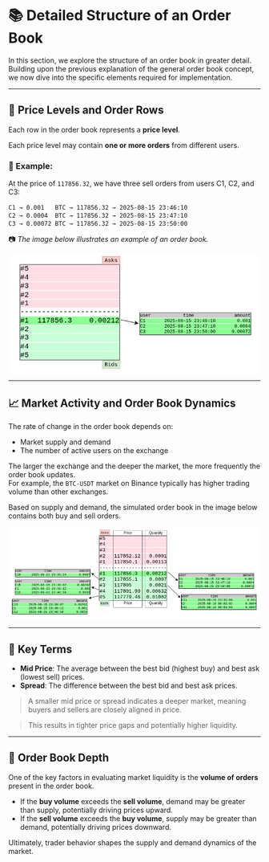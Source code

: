 # 📚 Detailed Structure of an Order Book

In this section, we explore the structure of an order book in greater detail. Building upon the previous explanation of the general order book concept, we now dive into the specific elements required for implementation.

---

## 🧱 Price Levels and Order Rows

Each row in the order book represents a **price level**.

Each price level may contain **one or more orders** from different users.

### 📌 Example:

At the price of `117856.32`, we have three sell orders from users C1, C2, and C3:

```shell
C1 → 0.001   BTC → 117856.32 → 2025-08-15 23:46:10
C2 → 0.0004  BTC → 117856.32 → 2025-08-15 23:47:10
C3 → 0.00072 BTC → 117856.32 → 2025-08-15 23:50:00
```


📷 *The image below illustrates an example of an order book.*


![Orderbook](assets/0001-orderbook.png "Simple orderbook")

---

## 📈 Market Activity and Order Book Dynamics

The rate of change in the order book depends on:
- Market supply and demand
- The number of active users on the exchange

The larger the exchange and the deeper the market, the more frequently the order book updates.  
For example, the `BTC-USDT` market on Binance typically has higher trading volume than other exchanges.

Based on supply and demand, the simulated order book in the image below contains both buy and sell orders.

![Orderbook](assets/0002-orderbook.png "Simple orderbook")

---

## 🧠 Key Terms

- **Mid Price**: The average between the best bid (highest buy) and best ask (lowest sell) prices.
- **Spread**: The difference between the best bid and best ask prices.

> A smaller mid price or spread indicates a deeper market, meaning buyers and sellers are closely aligned in price.

> This results in tighter price gaps and potentially higher liquidity.

---

## 🏦 Order Book Depth

One of the key factors in evaluating market liquidity is the **volume of orders** present in the order book.

- If the **buy volume** exceeds the **sell volume**, demand may be greater than supply, potentially driving prices upward.
- If the **sell volume** exceeds the **buy volume**, supply may be greater than demand, potentially driving prices downward.

Ultimately, trader behavior shapes the supply and demand dynamics of the market.


